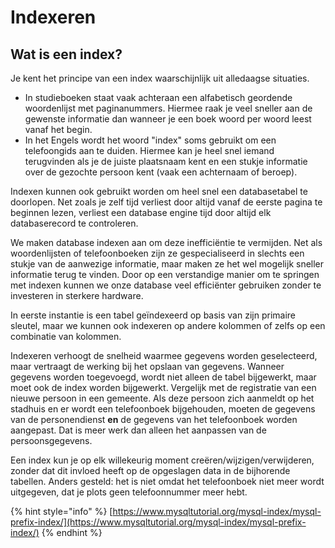 # Indexeren
## Wat is een index?
Je kent het principe van een index waarschijnlijk uit alledaagse situaties.

- In studieboeken staat vaak achteraan een alfabetisch geordende woordenlijst met paginanummers. Hiermee raak je veel sneller aan de gewenste informatie dan wanneer je een boek woord per woord leest vanaf het begin.
- In het Engels wordt het woord "index" soms gebruikt om een telefoongids aan te duiden. Hiermee kan je heel snel iemand terugvinden als je de juiste plaatsnaam kent en een stukje informatie over de gezochte persoon kent (vaak een achternaam of beroep).

Indexen kunnen ook gebruikt worden om heel snel een databasetabel te doorlopen. Net zoals je zelf tijd verliest door altijd vanaf de eerste pagina te beginnen lezen, verliest een database engine tijd door altijd elk databaserecord te controleren.

We maken database indexen aan om deze inefficiëntie te vermijden. Net als woordenlijsten of telefoonboeken zijn ze gespecialiseerd in slechts een stukje van de aanwezige informatie, maar maken ze het wel mogelijk sneller informatie terug te vinden. Door op een verstandige manier om te springen met indexen kunnen we onze database veel efficiënter gebruiken zonder te investeren in sterkere hardware.

In eerste instantie is een tabel geïndexeerd op basis van zijn primaire sleutel, maar we kunnen ook indexeren op andere kolommen of zelfs op een combinatie van kolommen.

Indexeren verhoogt de snelheid waarmee gegevens worden geselecteerd, maar vertraagt de werking bij het opslaan van gegevens. Wanneer gegevens worden toegevoegd, wordt niet alleen de tabel bijgewerkt, maar moet ook de index worden bijgewerkt. Vergelijk met de registratie van een nieuwe persoon in een gemeente. Als deze persoon zich aanmeldt op het stadhuis en er wordt een telefoonboek bijgehouden, moeten de gegevens van de personendienst **en** de gegevens van het telefoonboek worden aangepast. Dat is meer werk dan alleen het aanpassen van de persoonsgegevens.

Een index kun je op elk willekeurig moment creëren/wijzigen/verwijderen, zonder dat dit invloed heeft op de opgeslagen data in de bijhorende tabellen. Anders gesteld: het is niet omdat het telefoonboek niet meer wordt uitgegeven, dat je plots geen telefoonnummer meer hebt.

{% hint style="info" %}
[https://www.mysqltutorial.org/mysql-index/mysql-prefix-index/](https://www.mysqltutorial.org/mysql-index/mysql-prefix-index/)
{% endhint %}

